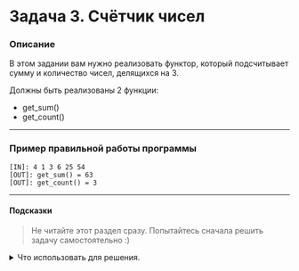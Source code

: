 # Задача 3. Счётчик чисел

### Описание
В этом задании вам нужно реализовать функтор, который подсчитывает сумму и количество чисел, делящихся на 3. 

Должны быть реализованы 2 функции:
* get_sum()
* get_count()

---

### Пример правильной работы программы
```
[IN]: 4 1 3 6 25 54
[OUT]: get_sum() = 63
[OUT]: get_count() = 3
```

---

#### Подсказки

> Не читайте этот раздел сразу. Попытайтесь сначала решить задачу самостоятельно :)

<details>

<summary>Что использовать для решения.</summary>

Можете использовать функцию `std::foreach`.

</details>